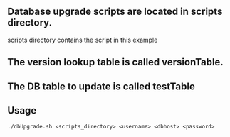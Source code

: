 ## Database upgrade scripts are located in scripts directory.
 scripts directory contains the script in this example

## The version lookup table is called versionTable.

## The DB table to update is called testTable

## Usage
```./dbUpgrade.sh <scripts_directory> <username> <dbhost> <password>```
